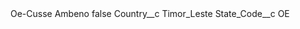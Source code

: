 <?xml version="1.0" encoding="UTF-8"?>
<CustomMetadata xmlns="http://soap.sforce.com/2006/04/metadata" xmlns:xsi="http://www.w3.org/2001/XMLSchema-instance" xmlns:xsd="http://www.w3.org/2001/XMLSchema">
    <label>Oe-Cusse Ambeno</label>
    <protected>false</protected>
    <values>
        <field>Country__c</field>
        <value xsi:type="xsd:string">Timor_Leste</value>
    </values>
    <values>
        <field>State_Code__c</field>
        <value xsi:type="xsd:string">OE</value>
    </values>
</CustomMetadata>
